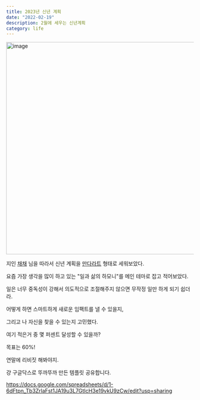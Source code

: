 ```yaml
---
title: 2023년 신년 계획
date: "2022-02-19"
description: 2월에 세우는 신년계획
category: life
---
```


<img width="569" alt="image" src="https://user-images.githubusercontent.com/3839771/219938609-4300642a-e8de-437a-aa0e-2396817d199c.png">

지인 [채채](https://instagram.com/che_che_13?igshid=MjkzY2Y1YTY=) 님을 따라서 신년 계획을 [만다라트](https://givo.tistory.com/33) 형태로 세워보았다.

요즘 가장 생각을 많이 하고 있는 "일과 삶의 하모니"를 메인 테마로 잡고 적어보았다.

일은 너무 중독성이 강해서 의도적으로 조절해주지 않으면 무작정 일만 하게 되기 쉽더라.

어떻게 하면 스마트하게 새로운 임팩트를 낼 수 있을지,

그리고 나 자신을 찾을 수 있는지 고민했다.

여기 적은거 중 몇 퍼센트 달성할 수 있을까?

목표는 60%! 

연말에 리비짓 해봐야지.

걍 구글닥스로 뚜까뚜까 만든 템플릿 공유합니다.

https://docs.google.com/spreadsheets/d/1-6dFtpn_Tb3ZrlaFst1JA19u3L7GtIcH3e19vkU9zCw/edit?usp=sharing
